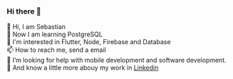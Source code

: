 ### Hi there 👋

👋 Hi, I am Sebastian  
🌱 Now I am learning PostgreSQL  
👀 I'm interested in Flutter, Node, Firebase and Database  
📫 How to reach me, send a email  
🤔 I’m looking for help with mobile development and software development.  
🔭 And know a little more abouy my work in [Linkedin]([https://www.ejemplo.com](https://www.linkedin.com/in/sebastian-quispe-99a292200/)https://www.linkedin.com/in/sebastian-quispe-99a292200/)

